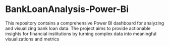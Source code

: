 # BankLoanAnalysis-Power-Bi
This repository contains a comprehensive Power BI dashboard for analyzing and visualizing bank loan data. The project aims to provide actionable insights for financial institutions by turning complex data into meaningful visualizations and metrics
